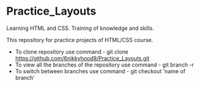 # Practice_Layouts
Learning HTML and CSS. Training of knowledge and skills.


This repository for practice projects of HTML/CSS course.

- To clone repository use command - git clone https://github.com/6nikkyhood9/Practice_Layouts.git
- To view all the branches of the repository use command -  git branch -r
- To switch between branches use command - git checkout 'name of branch'
